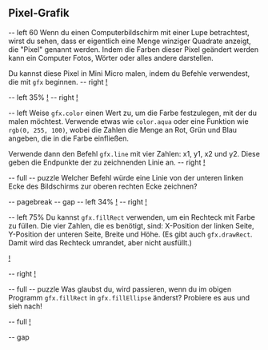 ## Pixel-Grafik

-- left 60
Wenn du einen Computerbildschirm mit einer Lupe betrachtest, wirst du sehen, dass er eigentlich eine Menge winziger Quadrate anzeigt, die "Pixel" genannt werden. 
Indem die Farben dieser Pixel geändert werden kann ein Computer Fotos, Wörter oder alles andere darstellen.

Du kannst diese Pixel in Mini Micro malen, indem du Befehle verwendest, die mit `gfx` beginnen.
-- right
[!](p22-painting.png)

-- left 35%
[!](p22-grid.png)
-- right
[!](p22-gridCode.png)

-- left
Weise `gfx.color` einen Wert zu, um die Farbe festzulegen, mit der du malen möchtest. Verwende etwas wie `color.aqua` oder eine Funktion wie `rgb(0, 255, 100)`, wobei die Zahlen die Menge an Rot, Grün und Blau angeben, die in die Farbe einfließen.

Verwende dann den Befehl `gfx.line` mit vier Zahlen: x1, y1, x2 und y2. Diese geben die Endpunkte der zu zeichnenden Linie an.
-- right
[!](p22-coordinates.png)

-- full
-- puzzle
Welcher Befehl würde eine Linie von der unteren linken Ecke des Bildschirms zur oberen rechten Ecke zeichnen?

-- pagebreak
-- gap
-- left 34%
[!](p22-moire.png)
-- right
[!](p22-moireCode.png)

-- left 75%
Du kannst `gfx.fillRect` verwenden, um ein Rechteck mit Farbe zu füllen. Die vier Zahlen, die es benötigt, sind: X-Position der linken Seite, Y-Position der unteren Seite, Breite und Höhe. (Es gibt auch `gfx.drawRect`. Damit wird das Rechteck umrandet, aber nicht ausfüllt.)

[!](p22-tunnelCode.png)

-- right
[!](p22-tunnel.png)

-- full
-- puzzle
Was glaubst du, wird passieren, wenn du im obigen Programm `gfx.fillRect` in `gfx.fillEllipse` änderst? Probiere es aus und sieh nach!

-- full
[!](p22-classroom.png)

-- gap
